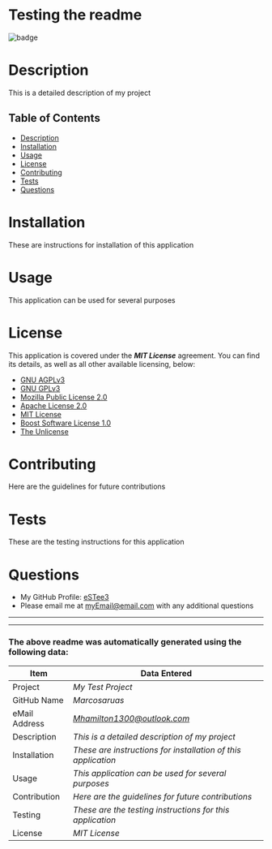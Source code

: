 # Testing the readme
![badge](https://img.shields.io/badge/License-MITLicense-blue)

# Description
This is a detailed description of my project

## Table of Contents
- [Description](#description)
- [Installation](#installation)
- [Usage](#usage)
- [License](#license)
- [Contributing](#contributing)
- [Tests](#tests)
- [Questions](#questions)

# Installation
These are instructions for installation of this application

# Usage
This application can be used for several purposes

# License
This application is covered under the **_MIT License_** agreement.  You can find its details, as well as all other available licensing, below:
- [GNU AGPLv3](https://choosealicense.com/licenses/agpl-3.0/)
- [GNU GPLv3](https://choosealicense.com/licenses/gpl-3.0/)
- [Mozilla Public License 2.0](https://choosealicense.com/licenses/mpl-2.0/)
- [Apache License 2.0](https://choosealicense.com/licenses/apache-2.0/)
- [MIT License](https://choosealicense.com/licenses/mit/)
- [Boost Software License 1.0](https://choosealicense.com/licenses/bsl-1.0/)
- [The Unlicense](https://choosealicense.com/licenses/unlicense/)

# Contributing
Here are the guidelines for future contributions

# Tests
These are the testing instructions for this application

# Questions
- My GitHub Profile: [eSTee3](https://www.github.com/eSTee3)
- Please email me at myEmail@email.com with any additional questions

---
---
### The above readme was automatically generated using the following data:

Item | Data Entered
--- | ---
Project | *My Test Project*
GitHub Name | *Marcosaruas*
eMail Address | *Mhamilton1300@outlook.com*
Description | *This is a detailed description of my project*
Installation | *These are instructions for installation of this application*
Usage | *This application can be used for several purposes*
Contribution | *Here are the guidelines for future contributions*
Testing | *These are the testing instructions for this application*
License | *MIT License*
